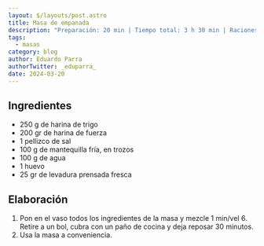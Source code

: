 ```yaml
---
layout: $/layouts/post.astro
title: Masa de empanada
description: "Preparación: 20 min | Tiempo total: 3 h 30 min | Raciones: 16 "
tags:
  - masas
category: blog
author: Eduardo Parra
authorTwitter: _eduparra_
date: 2024-03-20
---
```

## Ingredientes

  * 250 g de harina de trigo
  * 200 gr de harina de fuerza
  * 1 pellizco de sal
  * 100 g de mantequilla fría, en trozos
  * 100 g de agua
  * 1 huevo
  * 25 gr de levadura prensada fresca

## Elaboración

1. Pon en el vaso todos los ingredientes de la masa y mezcle 1 min/vel 6. Retire a un bol, cubra con un paño de cocina y deja reposar 30 minutos.
2. Usa la masa a conveniencia.
